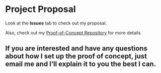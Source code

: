 # Project Proposal  

Look at the **Issues** tab to check out my proposal.  

Also, check out my [Proof-of-Concept Repository](https://github.com/BenIncollingo/3296POC) for more details.  

## If you are interested and have any questions about how I set up the proof of concept, just email me and I’ll explain it to you the best I can.  
